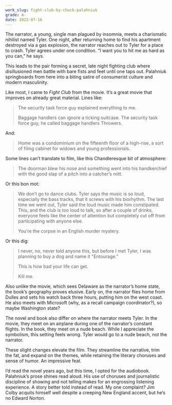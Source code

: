 ```yaml
---
work_slug: fight-club-by-chuck-palahniuk
grade: A-
date: 2022-07-16
---
```


The narrator, a young, single man plagued by insomnia, meets a charismatic nihilist named Tyler. One night, after returning home to find his apartment destroyed via a gas explosion, the narrator reaches out to Tyler for a place to crash. Tyler agrees under one condition. “I want you to hit me as hard as you can,” he says.

<!-- end -->

This leads to the pair forming a secret, late night fighting club where disillusioned men battle with bare fists and feet until one taps out. Palahniuk springboards from here into a biting satire of consumerist culture and modern masculinity.

Like most, I came to _Fight Club_ from the movie. It’s a great movie that improves on already great material. Lines like:

> The security task force guy explained everything to me.
>
> Baggage handlers can ignore a ticking suitcase. The security task force guy, he called baggage handlers Throwers.

And:

> Home was a condominium on the fifteenth floor of a high-rise, a sort of filing cabinet for widows and young professionals.

Some lines can’t translate to film, like this Chandleresque bit of atmosphere:

> The doorman blew his nose and something went into his handkerchief with the good slap of a pitch into a catcher’s mitt.

Or this bon mot:

> We don’t go to dance clubs. Tyler says the music is so loud, especially the bass tracks, that it screws with his biorhythm. The last time we went out, Tyler said the loud music made him constipated. This, and the club is too loud to talk, so after a couple of drinks, everyone feels like the center of attention but completely cut off from participating with anyone else.
>
> You’re the corpse in an English murder mystery.

Or this dig:

> I never, no, never told anyone this, but before I met Tyler, I was planning to buy a dog and name it "Entourage.”
>
> This is how bad your life can get.
>
> Kill me.

Also unlike the movie, which sees Delaware as the narrator’s home state, the book’s geography proves elusive. Early on, the narrator flies home from Dulles and sets his watch back three hours, putting him on the west coast. He also meets with Microsoft (why, as a recall campaign coordinator?), so maybe Washington state?

The novel and book also differ on where the narrator meets Tyler. In the movie, they meet on an airplane during one of the narrator’s constant flights. In the book, they meet on a nude beach. While I appreciate the symbolism, this setting feels wrong. Tyler would go to a nude beach, not the narrator.

These slight changes elevate the film. They streamline the narrative, trim the fat, and expand on the themes, while retaining the literary choruses and sense of humor. An impressive feat.

I’d read the novel years ago, but this time, I opted for the audiobook. Palahniuk’s prose shines read aloud. His use of choruses and journalistic discipline of showing and not telling makes for an engrossing listening experience. A story better told instead of read. My one complaint? Jim Colby acquits himself well despite a creeping New England accent, but he’s no Edward Norton.
